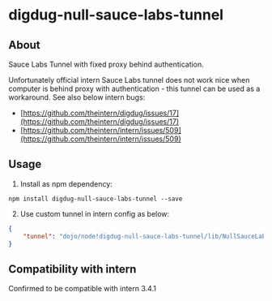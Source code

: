 # digdug-null-sauce-labs-tunnel

## About ##

Sauce Labs Tunnel with fixed proxy behind authentication. 

Unfortunately official intern Sauce Labs tunnel does not work nice when computer is behind proxy with authentication - this tunnel can be used as a workaround. See also below intern bugs:

  * [https://github.com/theintern/digdug/issues/17](https://github.com/theintern/digdug/issues/17)
  * [https://github.com/theintern/intern/issues/509](https://github.com/theintern/intern/issues/509)

## Usage ##

1. Install as npm dependency:
```
npm install digdug-null-sauce-labs-tunnel --save
```
2. Use custom tunnel in intern config as below:
```json
{
	"tunnel": "dojo/node!digdug-null-sauce-labs-tunnel/lib/NullSauceLabsTunnel"
}
```

## Compatibility with intern ##

Confirmed to be compatible with intern 3.4.1